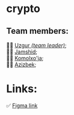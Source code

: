 # crypto

## Team members:

👨‍💻 [Uzgur <i>(team leader)</i>](https://github.com/Rahmarulloh);<br>
👨‍💻 [Jamshid](https://github.com/jamshid2787);<br>
👨‍💻 [Komolxo'ja](https://github.com/komolxoja);<br>
👨‍💻 [Azizbek](https://github.com/Azizbek7js);<br>

# Links:

✅ [Figma link](https://www.figma.com/file/UvOe7Tn71dVl9gLEwLZAfU/Crypto?type=design&node-id=0-116&mode=design&t=tDnGnnIXck5F5WX3-0)
